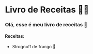 # Livro de Receitas :man_cook:

### Olá, esse é meu livro de receitas :wave:

#### Receitas:

- Strognoff de frango :chicken:

  ​
